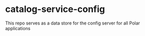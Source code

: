 # catalog-service-config
This repo serves as a data store for the config server for all Polar applications

